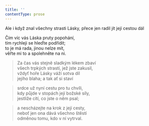 ```yaml
---
title: ''
contentType: prose
---
```


Ale i když znal všechny strasti Lásky, přece jen radil jít její cestou dál

Čím víc vás Láska pruty popohání,  
tím rychleji se hleďte podřídit;  
to je má rada, jinou nelze mít,  
věřte mi to a spolehněte na ni.

> Za čas vás stejně sladkým lékem zbaví  
> všech trpkých strastí, jež jste zakusil,  
> vždyť hoře Lásky váží sotva díl  
> jejího blaha; a tak ať si staví

> srdce už nyní cestu pro tu chvíli,  
> kdy půjde v stopách její božské síly,  
> jestliže cítí, co jste o něm psal;

> a nescházejte na krok z její cesty,  
> neboť jen ona dává všechno štěstí  
> odměnou tomu, kdo v ní vytrval.
